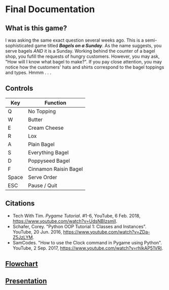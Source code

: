 # Final Documentation
## What is this game?

I was asking the same exact question several weeks ago. This is a semi-sophisticated game titled _**Bagels on a Sunday**_. As the name suggests, you serve bagels _AND_ it is a Sunday. Working behind the counter of a bagel shop, you fufill the requests of hungry customers. However, you may ask, "How will I know what bagel to make?". If you pay close attention, you may notice how the customers' hats and shirts correspond to the bagel toppings and types. Hmmm . . .

## Controls

Key | Function
--- | --------
Q | No Topping
W | Butter
E | Cream Cheese
R | Lox
A | Plain Bagel
S | Everything Bagel
D | Poppyseed Bagel
F | Cinnamon Raisin Bagel
Space | Serve Order
ESC | Pause / Quit

## Citations

* Tech With Tim. _Pygame Tutorial_. #1-6, YouTube, 6 Feb. 2018, https://www.youtube.com/watch?v=UdsNBIzsmlI.
* Schafer, Corey. "Python OOP Tutorial 1: Classes and Instances". YouTube, 20 Jun. 2016, https://www.youtube.com/watch?v=ZDa-Z5JzLYM.
* SamCodes. "How to use the Clock command in Pygame using Python". YouTube, 2 Sep. 2017, https://www.youtube.com/watch?v=rhIkAP51VRI.

## [Flowchart](https://drive.google.com/open?id=1ogES-TVaDJXcCu_GGn79NkZOdua8U1-f)
## [Presentation](https://docs.google.com/presentation/d/1gGt77toKl0WI5Zc6aegxlX0Fux8GhR480_d0RNt5Baw/edit?usp=sharing)

